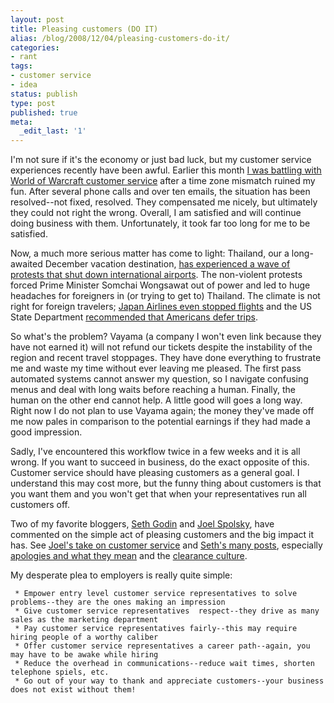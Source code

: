 ```yaml
---
layout: post
title: Pleasing customers (DO IT)
alias: /blog/2008/12/04/pleasing-customers-do-it/
categories:
- rant
tags:
- customer service
- idea
status: publish
type: post
published: true
meta:
  _edit_last: '1'
---
```

I'm not sure if it's the economy or just bad luck, but my customer service experiences recently have been awful. Earlier this month <a title="Seth Holloway Dot Com" href="http://sethholloway.com/blog/?p=345" target="_blank">I was battling with World of Warcraft customer service</a> after a time zone mismatch ruined my fun. After several phone calls and over ten emails, the situation has been resolved--not fixed, resolved. They compensated me nicely, but ultimately they could not right the wrong. Overall, I am satisfied and will continue doing business with them. Unfortunately, it took far too long for me to be satisfied.

Now, a much more serious matter has come to light: Thailand, our a long-awaited December vacation destination, <a title="Google News" href="http://www.google.com/hostednews/ap/article/ALeqM5gXtkIJGFlHXR5qT3LIG2olEVZyFQD94MV9780" target="_blank">has experienced a wave of protests that shut down international airports</a>. The non-violent protests forced Prime Minister Somchai Wongsawat out of power and led to huge headaches for foreigners in (or trying to get to) Thailand. The climate is not right for foreign travelers; <a title="JAL press release" href="http://www.ar.jal.com/cms/contents/en/special_news_107.html" target="_blank">Japan Airlines even stopped flights</a> and the US State Department <a title="official site" href="http://travel.state.gov/travel/cis_pa_tw/pa/pa_1998.html" target="_blank">recommended that Americans defer trips</a>.

So what's the problem? Vayama (a company I won't even link because they have not earned it) will not refund our tickets despite the instability of the region and recent travel stoppages. They have done everything to frustrate me and waste my time without ever leaving me pleased. The first pass automated systems cannot answer my question, so I navigate confusing menus and deal with long waits before reaching a human. Finally, the human on the other end cannot help. A little good will goes a long way. Right now I do not plan to use Vayama again; the money they've made off me now pales in comparison to the potential earnings if they had made a good impression.

Sadly, I've encountered this workflow twice in a few weeks and it is all wrong. If you want to succeed in business, do the exact opposite of this. Customer service should have pleasing customers as a general goal. I understand this may cost more, but the funny thing about customers is that you want them and you won't get that when your representatives run all customers off.

Two of my favorite bloggers, <a title="Seth Godin" href="http://sethgodin.typepad.com/" target="_blank">Seth Godin</a> and <a title="Joel On Software" href="http://www.joelonsoftware.com/" target="_blank">Joel Spolsky</a>, have commented on the simple act of pleasing customers and the big impact it has. See <a title="Joel on Software: Excellent Customer Service" href="http://www.joelonsoftware.com/articles/customerservice.html" target="_blank">Joel's take on customer service</a> and <a title="Google search of Seth Godin's site" href="http://www.google.com/search?hl=en&amp;safe=off&amp;domains=http%3A%2F%2Fsethgodin.typepad.com%2F&amp;sitesearch=http%3A%2F%2Fsethgodin.typepad.com%2F&amp;q=customer+service+site%3Ahttp%3A%2F%2Fsethgodin.typepad.com%2F&amp;btnG=Search&amp;sitesearch=http%3A%2F%2Fsethgodin.typepad.com%2F" target="_blank">Seth's many posts</a>, especially <a title="Seth Godin Apologies Ranked" href="http://sethgodin.typepad.com/seths_blog/2007/02/apologies_ranke.html" target="_blank">apologies and what they mean</a> and the <a title="Seth Godin Creating a Clearance Culture" href="http://sethgodin.typepad.com/seths_blog/2008/11/creating-a-clea.html" target="_blank">clearance culture</a>.

My desperate plea to employers is really quite simple:

	 * Empower entry level customer service representatives to solve problems--they are the ones making an impression
	 * Give customer service representatives  respect--they drive as many sales as the marketing department
	 * Pay customer service representatives fairly--this may require hiring people of a worthy caliber
	 * Offer customer service representatives a career path--again, you may have to be awake while hiring
	 * Reduce the overhead in communications--reduce wait times, shorten telephone spiels, etc.
	 * Go out of your way to thank and appreciate customers--your business does not exist without them!

